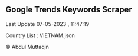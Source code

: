

## Google Trends Keywords Scraper 
 
Last Update 07-05-2023 , 11:47:19

Country List :
VIETNAM.json



© Abdul Muttaqin 
